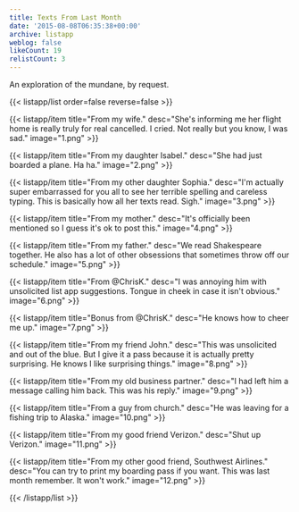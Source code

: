 ```yaml
---
title: Texts From Last Month
date: '2015-08-08T06:35:38+00:00'
archive: listapp
weblog: false
likeCount: 19
relistCount: 3
---
```


An exploration of the mundane, by request.

<!--more-->

{{< listapp/list order=false reverse=false >}}

   {{< listapp/item title="From my wife."
      desc="She's informing me her flight home is really truly for real cancelled. I cried. Not really but you know, I was sad."
      image="1.png" >}}

   {{< listapp/item title="From my daughter Isabel."
      desc="She had just boarded a plane. Ha ha."
      image="2.png" >}}

   {{< listapp/item title="From my other daughter Sophia."
      desc="I'm actually super embarrassed for you all to see her terrible spelling and careless typing. This is basically how all her texts read. Sigh."
      image="3.png" >}}

   {{< listapp/item title="From my mother."
      desc="It's officially been mentioned so I guess it's ok to post this."
      image="4.png" >}}

   {{< listapp/item title="From my father."
      desc="We read Shakespeare together. He also has a lot of other obsessions that sometimes throw off our schedule."
      image="5.png" >}}

   {{< listapp/item title="From @ChrisK."
      desc="I was annoying him with unsolicited list app suggestions. Tongue in cheek in case it isn't obvious."
      image="6.png" >}}

   {{< listapp/item title="Bonus from @ChrisK."
      desc="He knows how to cheer me up."
      image="7.png" >}}

   {{< listapp/item title="From my friend John."
      desc="This was unsolicited and out of the blue. But I give it a pass because it is actually pretty surprising. He knows I like surprising things."
      image="8.png" >}}

   {{< listapp/item title="From my old business partner."
      desc="I had left him a message calling him back. This was his reply."
      image="9.png" >}}

   {{< listapp/item title="From a guy from church."
      desc="He was leaving for a fishing trip to Alaska."
      image="10.png" >}}

   {{< listapp/item title="From my good friend Verizon."
      desc="Shut up Verizon."
      image="11.png" >}}

   {{< listapp/item title="From my other good friend, Southwest Airlines."
      desc="You can try to print my boarding pass if you want. This was last month remember. It won't work."
      image="12.png" >}}

{{< /listapp/list >}}
